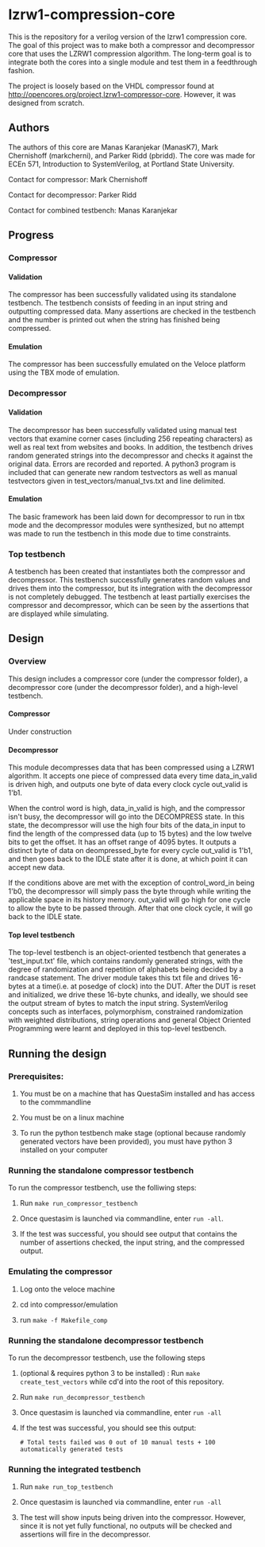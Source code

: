 # lzrw1-compression-core
This is the repository for a verilog version of the lzrw1 compression core. The goal of this project was to make both a compressor and decompressor core that uses the LZRW1 compression algorithm. The long-term goal is to integrate both the cores into a single module and test them in a feedthrough fashion.

The project is loosely based on the VHDL compressor found at http://opencores.org/project,lzrw1-compressor-core. However, it was designed from scratch.


## Authors

The authors of this core are Manas Karanjekar (ManasK7), Mark Chernishoff (markcherni), and Parker Ridd (pbridd). The core was made for ECEn 571, Introduction to SystemVerilog, at Portland State University.

Contact for compressor: Mark Chernishoff

Contact for decompressor: Parker Ridd

Contact for combined testbench: Manas Karanjekar


## Progress

### Compressor

#### Validation

The compressor has been successfully validated using its standalone testbench. The testbench consists of feeding in an input string and outputting compressed data. Many assertions are checked in the testbench and the number is printed out when the string has finished being compressed.

#### Emulation
The compressor has been successfully emulated on the Veloce platform using the TBX mode of emulation.

### Decompressor

#### Validation

The decompressor has been successfully validated using manual test vectors that examine corner cases (including 256 repeating characters) as well as real text from websites and books. In addition, the testbench drives random generated strings into the decompressor and checks it against the original data. Errors are recorded and reported. A python3 program is included that can generate new random testvectors as well as manual testvectors given in test_vectors/manual_tvs.txt and line delimited.

#### Emulation

The basic framework has been laid down for decompressor to run in tbx mode and the decompressor modules were synthesized, but no attempt was made to run the testbench in this mode due to time constraints. 

### Top testbench

A testbench has been created that instantiates both the compressor and decompressor. This testbench successfully generates random values and drives them into the compressor, but its integration with the decompressor is not completely debugged. The testbench at least partially exercises the compressor and decompressor, which can be seen by the assertions that are displayed while simulating.

## Design

### Overview

This design includes a compressor core (under the compressor folder), a decompressor core (under the decompressor folder), and a high-level testbench.

#### Compressor

Under construction

#### Decompressor

This module decompresses data that has been compressed using a LZRW1 algorithm. It accepts one piece of
compressed data every time data_in_valid is driven high, and outputs one byte of data every clock cycle
out_valid is 1'b1. 

When the control word is high, data_in_valid is high, and the compressor isn't busy, the decompressor
will go into the DECOMPRESS state. In this state, the decompressor will use the high four bits of the
data_in input to find the length of the compressed data (up to 15 bytes) and the low twelve bits to 
get the offset. It has an offset range of 4095 bytes. It outputs a distinct byte of data on deompressed_byte
for every cycle out_valid is 1'b1, and then goes back to the IDLE state after it is done, at which point
it can accept new data.

If the conditions above are met with the exception of control_word_in being 1'b0, the decompressor will simply
pass the byte through while writing the applicable space in its history memory. out_valid will go high for one
cycle to allow the byte to be passed through. After that one clock cycle, it will go back to the IDLE state.

#### Top level testbench

The top-level testbench is an object-oriented testbench that generates a 'test_input.txt' file, which contains randomly generated strings, with the degree of randomization and repetition of alphabets being decided by a randcase statement.  The driver module takes this txt file and drives 16-bytes at a time(i.e. at posedge of clock) into the DUT. After the DUT is reset and initialized, we drive these 16-byte chunks, and ideally, we should see the output stream of bytes to match the input string. SystemVerilog concepts such as interfaces, polymorphism, constrained randomization with weighted distributions, string operations and general Object Oriented Programming were learnt and deployed in this top-level testbench.

## Running the design

### Prerequisites:

1. You must be on a machine that has QuestaSim installed and has access to the commmandline

2. You must be on a linux machine

3. To run the python testbench make stage (optional because randomly generated vectors have been provided), you must have python 3 installed on your computer

### Running the standalone compressor testbench

To run the compressor testbench, use the folliwing steps:

1. Run `make run_compressor_testbench`

2. Once questasim is launched via commandline, enter `run -all`.

3. If the test was successful, you should see output that contains the number of assertions checked, the input string, and the compressed output.

### Emulating the compressor

1. Log onto the veloce machine

2. cd into compressor/emulation

3. run `make -f Makefile_comp`

### Running the standalone decompressor testbench

To run the decompressor testbench, use the following steps

1. (optional & requires python 3 to be installed)
 : Run `make create_test_vectors` while cd'd into the root of this repository.

2. Run `make run_decompressor_testbench`

3. Once questasim is launched via commandline, enter `run -all` 

4. If the test was successful, you should see this output:

	```# Total tests failed was 0 out of 10 manual tests + 100 automatically generated tests```

### Running the integrated testbench

1. Run `make run_top_testbench`

2. Once questasim is launched via commandline, enter `run -all`

3. The test will show inputs being driven into the compressor. However, since it is not yet fully functional, no outputs will be checked and assertions will fire in the decompressor.
